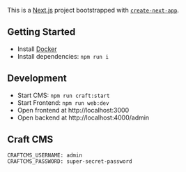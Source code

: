 This is a [Next.js](https://nextjs.org/) project bootstrapped with [`create-next-app`](https://github.com/zeit/next.js/tree/canary/packages/create-next-app).

## Getting Started

- Install [Docker](https://www.docker.com/)
- Install dependencies: `npm run i`

## Development

- Start CMS: `npm run craft:start`
- Start Frontend: `npm run web:dev`
- Open frontend at http://localhost:3000
- Open backend at http://localhost:4000/admin

## Craft CMS

```
CRAFTCMS_USERNAME: admin
CRAFTCMS_PASSWORD: super-secret-password
```
